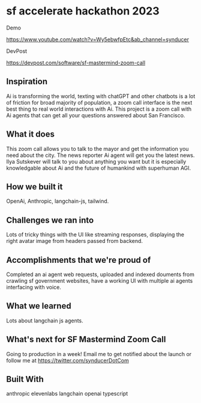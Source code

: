 # sf accelerate hackathon 2023

Demo

https://www.youtube.com/watch?v=Wy5ebwfpEtc&ab_channel=synducer


DevPost

https://devpost.com/software/sf-mastermind-zoom-call


## Inspiration

Ai is transforming the world, texting with chatGPT and other chatbots is a lot of friction for broad majority of population, a zoom call interface is the next best thing to real world interactions with Ai. This project is a zoom call with Ai agents that can get all your questions answered about San Francisco.


## What it does

This zoom call allows you to talk to the mayor and get the information you need about the city. The news reporter Ai agent will get you the latest news. Ilya Sutskever will talk to you about anything you want but it is especially knowledgable about Ai and the future of humankind with superhuman AGI.

## How we built it

OpenAi, Anthropic, langchain-js, tailwind.

## Challenges we ran into

Lots of tricky things with the UI like streaming responses, displaying the right avatar image from headers passed from backend.

## Accomplishments that we're proud of

Completed an ai agent web requests, uploaded and indexed douments from crawling sf government websites, have a working UI with multiple ai agents interfacing with voice.

## What we learned

Lots about langchain js agents.

## What's next for SF Mastermind Zoom Call

Going to production in a week! Email me to get notified about the launch or follow me at https://twitter.com/synducerDotCom

## Built With

anthropic
elevenlabs
langchain
openai
typescript
